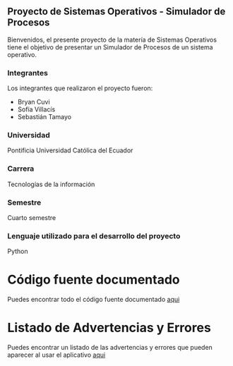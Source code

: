 ## Proyecto de Sistemas Operativos - Simulador de Procesos

Bienvenidos, el presente proyecto de la matería de Sistemas Operativos tiene el objetivo de presentar un Simulador de Procesos de un sistema operativo.

### Integrantes

Los integrantes que realizaron el proyecto fueron:

- Bryan Cuvi
- Sofía Villacís
- Sebastián Tamayo

### Universidad

Pontificia Universidad Católica del Ecuador

### Carrera

Tecnologías de la información

### Semestre

Cuarto semestre

### Lenguaje utilizado para el desarrollo del proyecto

Python

# Código fuente documentado

Puedes encontrar todo el código fuente documentado [aqui](https://thesteppenwolf.github.io/Proyecto-Sistemas-Operativos-Simulador-de-Procesos/ProyectoSO.html)

# Listado de Advertencias y Errores

Puedes encontrar un listado de las advertencias y errores que pueden aparecer al usar el aplicativo [aqui](https://github.com/TheSteppenwolf/Proyecto-Sistemas-Operativos-Simulador-de-Procesos/blob/main/Advertencias%20y%20errores.md)

